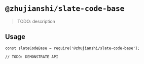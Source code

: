 # `@zhujianshi/slate-code-base`

> TODO: description

## Usage

```
const slateCodeBase = require('@zhujianshi/slate-code-base');

// TODO: DEMONSTRATE API
```

